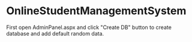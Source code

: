 # OnlineStudentManagementSystem
First open AdminPanel.aspx and click "Create DB" button to create database and add default random data.
